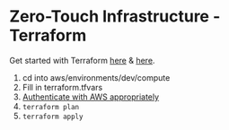 # Zero-Touch Infrastructure - Terraform

Get started with Terraform [here](http://blog.contino.io/terraform-cloud-made-easy-part-one) & [here](https://www.terraform.io/).

1. cd into aws/environments/dev/compute
2. Fill in terraform.tfvars
3. [Authenticate with AWS appropriately](http://docs.aws.amazon.com/cli/latest/userguide/cli-chap-getting-started.html#cli-config-files%5D)
4. `terraform plan`
5. `terraform apply`
